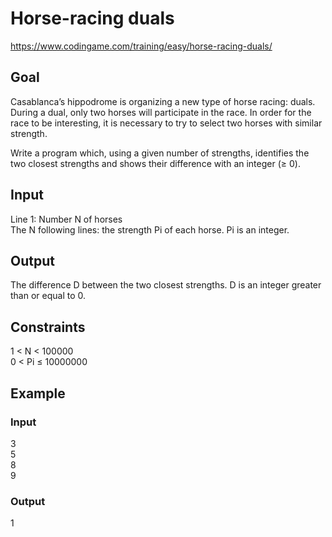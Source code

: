 # Horse-racing duals
https://www.codingame.com/training/easy/horse-racing-duals/

## Goal
Casablanca’s hippodrome is organizing a new type of horse racing: duals. During a dual, only two horses will participate in the race. In order for the race to be interesting, it is necessary to try to select two horses with similar strength.

Write a program which, using a given number of strengths, identifies the two closest strengths and shows their difference with an integer (≥ 0).

## Input
Line 1: Number N of horses <br>
The N following lines: the strength Pi of each horse. Pi is an integer.

## Output
The difference D between the two closest strengths. D is an integer greater than or equal to 0.

## Constraints
1 < N  < 100000 <br>
0 < Pi ≤ 10000000

## Example
### Input
3 <br>
5 <br>
8 <br>
9

### Output
1
